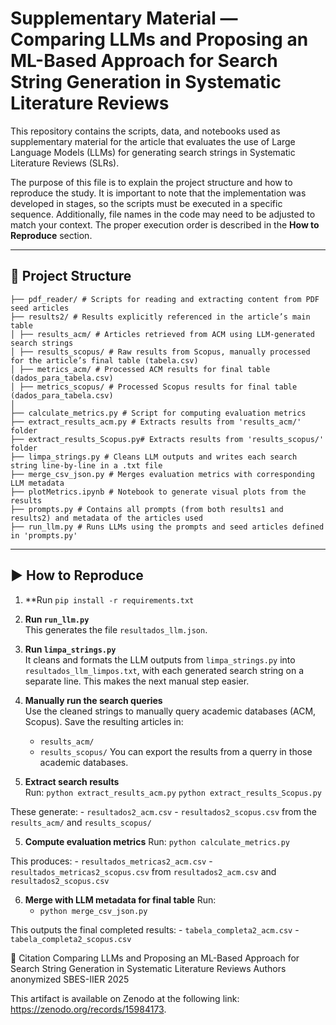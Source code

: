 # Supplementary Material — Comparing LLMs and Proposing an ML-Based Approach for Search String Generation in Systematic Literature Reviews

This repository contains the scripts, data, and notebooks used as supplementary material for the article that evaluates the use of Large Language Models (LLMs) for generating search strings in Systematic Literature Reviews (SLRs).

The purpose of this file is to explain the project structure and how to reproduce the study. It is important to note that the implementation was developed in stages, so the scripts must be executed in a specific sequence. Additionally, file names in the code may need to be adjusted to match your context. The proper execution order is described in the **How to Reproduce** section.

---

## 📁 Project Structure
```
├── pdf_reader/ # Scripts for reading and extracting content from PDF seed articles
├── results2/ # Results explicitly referenced in the article’s main table
│ ├── results_acm/ # Articles retrieved from ACM using LLM-generated search strings
│ ├── results_scopus/ # Raw results from Scopus, manually processed for the article’s final table (tabela.csv)
│ ├── metrics_acm/ # Processed ACM results for final table (dados_para_tabela.csv)
│ ├── metrics_scopus/ # Processed Scopus results for final table (dados_para_tabela.csv)
│
├── calculate_metrics.py # Script for computing evaluation metrics
├── extract_results_acm.py # Extracts results from 'results_acm/' folder
├── extract_results_Scopus.py# Extracts results from 'results_scopus/' folder
├── limpa_strings.py # Cleans LLM outputs and writes each search string line-by-line in a .txt file
├── merge_csv_json.py # Merges evaluation metrics with corresponding LLM metadata
├── plotMetrics.ipynb # Notebook to generate visual plots from the results
├── prompts.py # Contains all prompts (from both results1 and results2) and metadata of the articles used
├── run_llm.py # Runs LLMs using the prompts and seed articles defined in 'prompts.py'
```

---

## ▶️ How to Reproduce

1. **Run `pip install -r requirements.txt`

2. **Run `run_llm.py`**  
   This generates the file `resultados_llm.json`.
   
3. **Run `limpa_strings.py`**  
   It cleans and formats the LLM outputs from  `limpa_strings.py` into `resultados_llm_limpos.txt`, with each generated search string on a separate line. This makes the next manual step easier.

5. **Manually run the search queries**  
   Use the cleaned strings to manually query academic databases (ACM, Scopus). Save the resulting articles in:
   - `results_acm/`
   - `results_scopus/`
   You can export the results from a querry in those academic databases.

6. **Extract search results**  
   Run:
   `python extract_results_acm.py`
   `python extract_results_Scopus.py`

These generate:
    - `resultados2_acm.csv`
    - `resultados2_scopus.csv`
from the `results_acm/` and `results_scopus/`
   
5. **Compute evaluation metrics**
Run:
`python calculate_metrics.py`

This produces:
    - `resultados_metricas2_acm.csv`
    - `resultados_metricas2_scopus.csv`
from  `resultados2_acm.csv` and `resultados2_scopus.csv`

6. **Merge with LLM metadata for final table**
Run:
    - `python merge_csv_json.py`

This outputs the final completed results:
    - `tabela_completa2_acm.csv`
    - `tabela_completa2_scopus.csv`

📎 Citation
Comparing LLMs and Proposing an ML-Based Approach for Search String Generation in Systematic Literature Reviews
Authors anonymized
SBES-IIER 2025

This artifact is available on Zenodo at the following link: https://zenodo.org/records/15984173.
